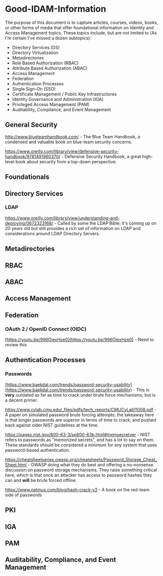 # Good-IDAM-Information

The purpose of this document is to capture articles, courses, videos, books, or other forms of media that offer foundational information on Identity and Access Management topics.  These topics include, but are not limited to (As I'm certain I've missed a dozen subtopics):

* Directory Services (DS)
* Directory Virtualization
* Metadirectories
* Role Based Authorization (RBAC)
* Attribute Based Authorization (ABAC)
* Access Management 
* Federation
* Authentication Processes
* Single Sign-On (SSO)
* Certificate Management / Public Key Infrastructures
* Identity Governance and Administration (IGA)
* Privileged Access Management (PAM)
* Auditability, Compliance, and Event Management


## General Security

http://www.blueteamhandbook.com/ - The Blue Team Handbook, a condensed and valuable book on blue-team security concerns.

https://www.oreilly.com/library/view/defensive-security-handbook/9781491960370/ - Defensive Security Handbook, a great high-level book about security from a top-down perspective.




## Foundationals

## Directory Services

### LDAP

https://www.oreilly.com/library/view/understanding-and-deploying/0672323168/ - Called by some the LDAP Bible; it's coming up on 20 years old but still provides a rich set of information on LDAP and considerations around LDAP Directory Servers.

## Metadirectories

## RBAC

## ABAC

## Access Management

## Federation

### OAuth 2 / OpenID Connect (OIDC)
[https://youtu.be/996OiexHze0](https://youtu.be/996OiexHze0) - Need to review this

## Authentication Processes
### Passwords
[https://www.baekdal.com/trends/password-security-usability](https://www.baekdal.com/trends/password-security-usability) - This is **very** outdated as far as time to crack under brute force mechanisms, but is a decent primer. 

https://www.cylab.cmu.edu/_files/pdfs/tech_reports/CMUCyLab11008.pdf - A paper on simulated password brute forcing attempts; the takeaway here is that longer passwords are superior in terms of time to crack, and pushed back against older NIST guidelines at the time.

https://pages.nist.gov/800-63-3/sp800-63b.html#memsecretver - NIST refers to passwords as "memorized secrets", and has a lot to say on them.  These standards should be considered a minimum for any system that uses password-based authentication.

https://cheatsheetseries.owasp.org/cheatsheets/Password_Storage_Cheat_Sheet.html - OWASP doing what they do best and offering a no-nonsense discussion on password storage mechanisms.  They raise something critical here, which is that once an attacker has access to password hashes they can and **will** be brute forced offline.

https://www.netmux.com/blog/hash-crack-v3 - A book on the red-team side of passwords

## PKI

## IGA

## PAM

## Auditability, Compliance, and Event Management
